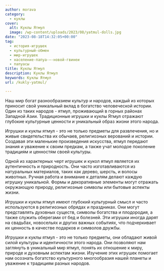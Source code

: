 ```yaml
---
author: morava
category:
  - куклы
cover:
  alt: Куклы Ятмул
  image: /wp-content/uploads/2023/08/yatmul-dolls.jpg
date: "2023-08-18T14:32:05+00:00"
tag:
  - история-игрушек
  - культурный-обмен
  - мир-игрушек
  - население-папуа-—-новой-гвинеи
  - папуасы
title: Куклы Ятмул
description: Куклы Ятмул
keywords: Куклы Ятмул
url: /kukly-yatmul/

---
```

Наш мир богат разнообразием культур и народов, каждый из которых приносит свой уникальный вклад в богатство человеческой истории. Один из таких народов \- ятмул, проживающий в горных районах Западной Азии. Традиционные игрушки и куклы Ятмул отражают глубокие культурные ценности и уникальный образ жизни этого народа.

Игрушки и куклы ятмул \- это не только предметы для развлечения, но и живые свидетельства их обычаев, религиозных верований и истории. Создавая эти маленькие произведения искусства, ятмул передают знания и уважение к своим предкам, а также учат молодое поколение традициям и ценностям своей культуры.

Одной из характерных черт игрушек и кукол ятмул является их аутентичность и природность. Они часто изготавливаются из натуральных материалов, таких как дерево, шерсть, и волосы животных. Ручная работа и внимание к деталям делают каждую игрушку уникальной. Формы и декоративные элементы могут отражать окружающую природу, религиозные символы или бытовые аспекты жизни.

Игрушки и куклы ятмул имеют глубокий культурный смысл и часто используются в религиозных обрядах и праздниках. Они могут представлять духовных существ, символы богатства и плодородия, а также служить оберегами от бед и болезней. Эти игрушки иногда дарят на свадьбах, новосельях и других важных событиях, что подчеркивает их ценность в качестве подарков и символов дружбы.

Игрушки и куклы ятмул \- это не только предметы, они обладают живой силой культуры и идентичности этого народа. Они позволяют нам заглянуть в уникальный мир ятмул, понять их отношение к миру, природе и духовным аспектам жизни. Изучение этих игрушек помогает нам осознать богатство культурного многообразия нашей планеты и уважение к традициям разных народов.
